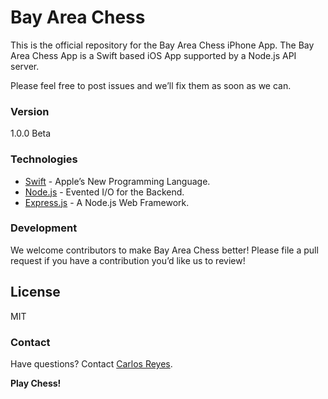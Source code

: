 # Bay Area Chess

This is the official repository for the Bay Area Chess iPhone
App. The Bay Area Chess App is a Swift based iOS App supported by 
a Node.js API server.

Please feel free to post issues and we’ll fix
them as soon as we can.

### Version
1.0.0 Beta

### Technologies

* [Swift] - Apple’s New Programming Language.
* [Node.js] - Evented I/O for the Backend.
* [Express.js] - A Node.js Web Framework.

### Development

We welcome contributors to make Bay Area Chess better!
Please file a pull request if you have a contribution you’d
like us to review!

License
----

MIT

### Contact

Have questions? Contact [Carlos Reyes].

**Play Chess!**

[Carlos Reyes]:http://carlos.vc/
[Node.js]:http://nodejs.org
[Express.js]:http://expressjs.com
[Swift]:https://www.apple.com/swift/
